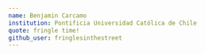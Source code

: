 ```yaml
---
name: Benjamin Carcamo
institution: Pontificia Universidad Católica de Chile
quote: fringle time!
github_user: fringlesinthestreet
---
```

